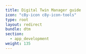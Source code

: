 ```yaml
---
title: Digital Twin Manager guide
icon: "c8y-icon c8y-icon-tools"
type: root
layout: redirect
bundle: dtm
section: 
  - app_development
weight: 135
---
```

